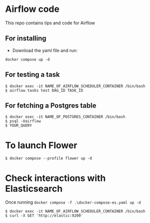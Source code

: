 # Airflow code
This repo contains tips and code for Airflow

## For installing
- Download the yaml file and run:
``` 
docker compose up -d
```

## For testing a task
```
$ docker exec -it NAME_OF_AIRFLOW_SCHEDULER_CONTAINER /bin/bash
$ airflow tasks test DAG_ID TASK_ID
```

## For fetching a Postgres table
```
$ docker exec -it NAME_OF_POSTGRES_CONTAINER /bin/bash
$ psql -Uairflow
$ YOUR_QUERY
```

# To launch Flower
```
$ docker compose --profile flower up -d
```

# Check interactions with Elasticsearch
Once running `docker compose -f .\docker-compose-es.yaml up -d`
```
$ docker exec -it NAME_OF_AIRFLOW_SCHEDULER_CONTAINER /bin/bash
$ curl -X GET 'http://elastic:9200'
```